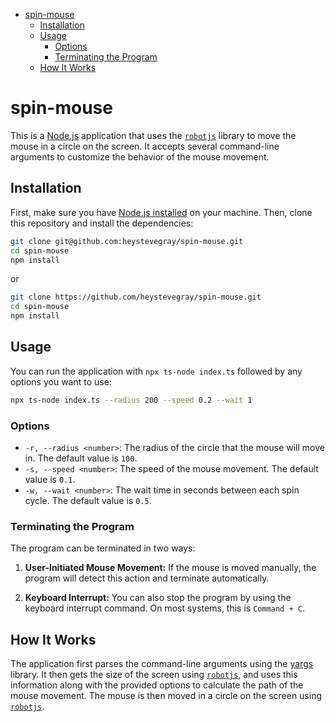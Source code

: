 - [spin-mouse](#spin-mouse)
	- [Installation](#installation)
	- [Usage](#usage)
		- [Options](#options)
		- [Terminating the Program](#terminating-the-program)
	- [How It Works](#how-it-works)

# spin-mouse

This is a [Node.js](https://nodejs.org/en) application that uses the [`robotjs`](https://robotjs.io/) library to move the mouse in a circle on the screen. It accepts several command-line arguments to customize the behavior of the mouse movement.

## Installation

First, make sure you have [Node.js installed](https://nodejs.org/en/download/package-manager) on your machine. Then, clone this repository and install the dependencies:

```bash
git clone git@github.com:heystevegray/spin-mouse.git
cd spin-mouse
npm install
```

or

```bash
git clone https://github.com/heystevegray/spin-mouse.git
cd spin-mouse
npm install
```

## Usage

You can run the application with `npx ts-node index.ts` followed by any options you want to use:

```bash
npx ts-node index.ts --radius 200 --speed 0.2 --wait 1
```

### Options

- `-r, --radius <number>`: The radius of the circle that the mouse will move in. The default value is `100`.
- `-s, --speed <number>`: The speed of the mouse movement. The default value is `0.1`.
- `-w, --wait <number>`: The wait time in seconds between each spin cycle. The default value is `0.5`.

### Terminating the Program

The program can be terminated in two ways:

1. **User-Initiated Mouse Movement:** If the mouse is moved manually, the program will detect this action and terminate automatically.

2. **Keyboard Interrupt:** You can also stop the program by using the keyboard interrupt command. On most systems, this is `Command + C`.



## How It Works

The application first parses the command-line arguments using the [yargs](https://www.npmjs.com/package/yargs) library. It then gets the size of the screen using [`robotjs`](https://robotjs.io/), and uses this information along with the provided options to calculate the path of the mouse movement. The mouse is then moved in a circle on the screen using [`robotjs`](https://robotjs.io/).

